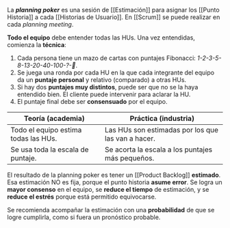 La **_planning poker_** es una sesión de [[Estimación]] para asignar los [[Punto Historia]] a cada [[Historias de Usuario]]. En [[Scrum]] se puede realizar en cada _planning meeting_.

**Todo el equipo** debe entender todas las HUs. Una vez entendidas, comienza la **técnica**:

1. Cada persona tiene un mazo de cartas con puntajes Fibonacci: _1-2-3-5-8-13-20-40-100-?-🍵_.
2. Se juega una ronda por cada HU en la que cada integrante del equipo da un **puntaje personal** y relativo (comparado) a otras HUs.
3. Si hay dos **puntajes muy distintos**, puede ser que no se la haya entendido bien. El cliente puede intervenir para aclarar la HU.
4. El puntaje final debe ser **consensuado** por el equipo.

| **Teoría (academia)**                | Práctica (industria)                               |
| ------------------------------------ | -------------------------------------------------- |
| Todo el equipo estima todas las HUs. | Las HUs son estimadas por los que las van a hacer. |
| Se usa toda la escala de puntaje.    | Se acorta la escala a los puntajes más pequeños.   |

El resultado de la planning poker es tener un [[Product Backlog]] **estimado**. Esa estimación NO es fija, porque el punto historia **asume error**. Se logra un **mayor consenso** en el equipo, se **reduce el tiempo** de estimación, y se **reduce el estrés** porque está permitido equivocarse.

Se recomienda acompañar la estimación con una **probabilidad** de que se logre cumplirla, como si fuera un pronóstico probable.
